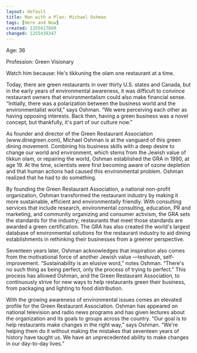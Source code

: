 ```yaml
---
layout: default
title: Man with a Plan: Michael Oshman
tags: [Here and Now]
created: 1255417899
changed: 1255438347
---
```

<p class="rteleft">Age: 36</p>
<p class="rteleft">Profession: Green Visionary</p>
<p class="rteleft">Watch him because: He's tikkuning the olam one restaurant at a time.</p>
<p class="rteleft">Today, there are green restaurants in over thirty U.S. states and Canada, but in the early years of environmental awareness, it was difficult to convince restaurant owners that environmentalism could also make financial sense. &ldquo;Initially, there was a polarization between the business world and the environmentalist world,&rdquo; says Oshman. &ldquo;We were perceiving each other as having opposing interests. Back then, having a green business was a novel concept, but thankfully, it's part of our culture now.&rdquo;</p>
<p class="rteleft">As founder and director of the Green Restaurant Association (www.dinegreen.com), Michael Oshman is at the vanguard of this green dining movement. Combining his business skills with a deep desire to change our world and environment, which stems from the Jewish value of tikkun olam, or repairing the world, Oshman established the GRA in 1990, at age 19. At the time, scientists were first becoming aware of ozone depletion and that human actions had caused this environmental problem. Oshman realized that he had to do something.</p>
<p class="rteleft">By founding the Green Restaurant Association, a national non-profit organization, Oshman transformed the restaurant industry by making it more sustainable, efficient and environmentally friendly. With consulting services that include research, environmental consulting, education, PR and marketing, and community organizing and consumer activism, the GRA sets the standards for the industry; restaurants that meet those standards are awarded a green certification. The GRA has also created the world's largest database of environmental solutions for the restaurant industry to aid dining establishments in rethinking their businesses from a greener perspective.</p>
<p class="rteleft">Seventeen years later, Oshman acknowledges that inspiration also comes from the motivational force of another Jewish value &mdash;teshuvah, self-improvement. &ldquo;Sustainability is an elusive word,&rdquo; notes Oshman. &ldquo;There's no such thing as being perfect, only the process of trying to perfect.&rdquo; This process has allowed Oshman, and the Green Restaurant Association, to continuously strive for new ways to help restaurants green their business, from packaging and lighting to food distribution.</p>
<p class="rteleft">With the growing awareness of environmental issues comes an elevated profile for the Green Restaurant Association. Oshman has appeared on national television and radio news programs and has given lectures about the organization and its goals to groups across the country. &ldquo;Our goal is to help restaurants make changes in the right way,&rdquo; says Oshman. &ldquo;We're helping them do it without making the mistakes that seventeen years of history have taught us. We have an unprecedented ability to make changes in our day-to-day lives.&rdquo;</p>
<div class="rteleft">&nbsp;</div>